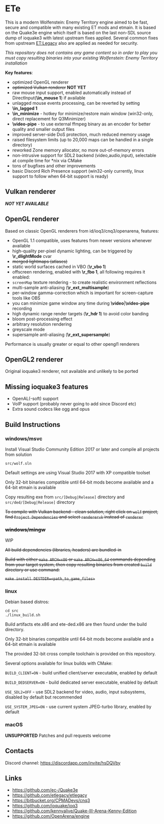 # ETe

This is a modern Wolfenstein: Enemy Territory engine aimed to be fast, secure and compatible with many existing ET mods and etmain.
It is based on the Quake3e engine which itself is based on the last non-SDL source dump of ioquake3 with latest upstream fixes applied. Several common fixes from upstream [ET:Legacy](https://github.com/etlegacy/etlegacy) also are applied as needed for security.

*This repository does not contains any game content so in order to play you must copy resulting binaries into your existing Wolfenstein: Enemy Territory installation*

**Key features**:

* optimized OpenGL renderer
* ~~optimized Vulkan renderer~~ **NOT YET**
* raw mouse input support, enabled automatically instead of DirectInput(**\in_mouse 1**) if available
* unlagged mouse events processing, can be reverted by setting **\in_lagged 1**
* **\in_minimize** - hotkey for minimize/restore main window (win32-only, direct replacement for Q3Minimizer)
* **\video-pipe** - to use external ffmpeg binary as an encoder for better quality and smaller output files
* improved server-side DoS protection, much reduced memory usage
* raised filesystem limits (up to 20,000 maps can be handled in a single directory)
* reworked Zone memory allocator, no more out-of-memory errors
* non-intrusive support for SDL2 backend (video,audio,input), selectable at compile time for *nix via CMake
* tons of bugfixes and other improvements
* basic Discord Rich Presence support (win32-only currently, linux support to follow when 64-bit support is ready)

## Vulkan renderer

***NOT YET AVAILABLE***

## OpenGL renderer

Based on classic OpenGL renderers from id/ioq3/cnq3/openarena, features:

* OpenGL 1.1 compatible, uses features from newer versions whenever available
* high-quality per-pixel dynamic lighting, can be triggered by **\r_dlightMode** cvar
* ~~merged lightmaps (atlases)~~
* static world surfaces cached in VBO (**\r_vbo 1**)
* offscreen rendering, enabled with **\r_fbo 1**, all following requires it enabled:
* `screenMap` texture rendering - to create realistic environment reflections
* multi-sample anti-aliasing (**\r_ext_multisample**)
* per-window gamma-correction which is important for screen-capture tools like OBS
* you can minimize game window any time during **\video**|**\video-pipe** recording
* high dynamic range render targets (**\r_hdr 1**) to avoid color banding
* bloom post-processing effect
* arbitrary resolution rendering
* greyscale mode
* supersample anti-aliasing (**\r_ext_supersample**)

Performance is usually greater or equal to other opengl1 renderers

## OpenGL2 renderer

Original ioquake3 renderer, not available and unlikely to be ported


## Missing ioquake3 features

* OpenAL(-soft) support
* VoIP support (probably never going to add since Discord etc)
* Extra sound codecs like ogg and opus

## Build Instructions

### windows/msvc 

Install Visual Studio Community Edition 2017 or later and compile all projects from solution

`src/wolf.sln`

Default settings are using Visual Studio 2017 with XP compatible toolset

Only 32-bit binaries compatible until 64-bit mods become available and a 64-bit etmain is available

Copy resulting exe from `src/[Debug|Release]` directory and `src/ded/[Debug|Release]` directory

~~To compile with Vulkan backend - clean solution, right click on `wolf` project, find `Project Dependencies` and select `renderervk` instead of `renderer`~~

### ~~windows/mingw~~

WIP

~~All build dependencies (libraries, headers) are bundled-in~~

~~Build with either `make ARCH=x86` or `make ARCH=x86_64` commands depending from your target system, then copy resulting binaries from created `build` directory or use command:~~

~~`make install DESTDIR=<path_to_game_files>`~~

### linux

Debian based distros:
```
cd src
./linux_build.sh
```

Build artifacts ete.x86 and ete-ded.x86 are then found under the build directory.

Only 32-bit binaries compatible until 64-bit mods become available and a 64-bit etmain is available

The provided 32-bit cross compile toolchain is provided on this repository.

Several options available for linux builds with CMake:

`BUILD_CLIENT=ON` - build unified client/server executable, enabled by default

`BUILD_DEDSERVER=ON` - build dedicated server executable, enabled by default

`USE_SDL2=OFF` - use SDL2 backend for video, audio, input subsystems, disabled by default but recommended

`USE_SYSTEM_JPEG=ON` - use current system JPEG-turbo library, enabled by default

### macOS

**UNSUPPORTED** Patches and pull requests welcome

## Contacts

Discord channel: https://discordapp.com/invite/hsDQVby

## Links

* https://github.com/ec-/Quake3e
* https://github.com/etlegacy/etlegacy
* https://bitbucket.org/CPMADevs/cnq3
* https://github.com/ioquake/ioq3
* https://github.com/kennyalive/Quake-III-Arena-Kenny-Edition
* https://github.com/OpenArena/engine
